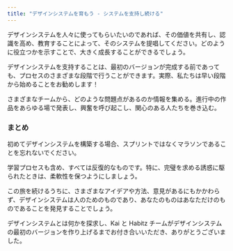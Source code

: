 ```yaml
---
title: "デザインシステムを育もう - システムを支持し続ける"
---
```

デザインシステムを人々に使ってもらいたいのであれば、その価値を共有し、認識を高め、教育することによって、そのシステムを提唱してください。どのように役立つかを示すことで、大きく成長することができるでしょう。

デザインシステムを支持することは、最初のバージョンが完成する前であっても、プロセスのさまざまな段階で行うことができます。実際、私たちは早い段階から始めることをお勧めします！

さまざまなチームから、どのような問題点があるのか情報を集める。進行中の作品をあらゆる場で発表し、興奮を呼び起こし、関心のある人たちを巻き込む。

### まとめ
初めてデザインシステムを構築する場合、スプリントではなくマラソンであることを忘れないでください。

学習プロセスも含め、すべては反復的なものです。特に、完璧を求める誘惑に駆られたときは、柔軟性を保つようにしましょう。

この旅を続けるうちに、さまざまなアイデアや方法、意見があるにもかかわらず、デザインシステムは人のためのものであり、あなたのものはあなただけのものであることを発見することでしょう。

デザインシステムとは何かを探求し、Kai と Habitz チームがデザインシステムの最初のバージョンを作り上げるまでお付き合いいただき、ありがとうございました。